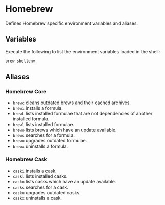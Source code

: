 # Homebrew

Defines Homebrew specific environment variables and aliases.

## Variables

Execute the following to list the environment variables loaded in the shell:

```sh
brew shellenv
```

## Aliases

### Homebrew Core

- `brewc` cleans outdated brews and their cached archives.
- `brewi` installs a formula.
- `brewL` lists installed formulae that are not dependencies of another
  installed formula.
- `brewl` lists installed formulae.
- `brewo` lists brews which have an update available.
- `brews` searches for a formula.
- `brewu` upgrades outdated formulae.
- `brewx` uninstalls a formula.

### Homebrew Cask

- `caski` installs a cask.
- `caskl` lists installed casks.
- `casko` lists casks which have an update available.
- `casks` searches for a cask.
- `casku` upgrades outdated casks.
- `caskx` uninstalls a cask.

